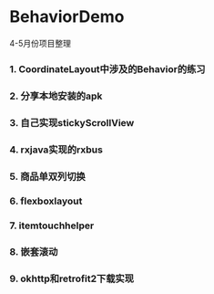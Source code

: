 # BehaviorDemo
4-5月份项目整理
### 1. CoordinateLayout中涉及的Behavior的练习
### 2. 分享本地安装的apk
### 3. 自己实现stickyScrollView
### 4. rxjava实现的rxbus
### 5. 商品单双列切换
### 6. flexboxlayout
### 7. itemtouchhelper

### 8. 嵌套滚动

### 9. okhttp和retrofit2下载实现
